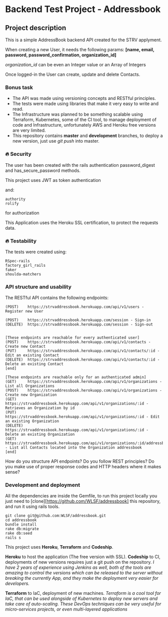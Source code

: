 [firebase-url]: https://firebase.com
[rfc-http-url]: https://www.ietf.org/rfc/rfc2616.txt
[base-url]: https://strvaddressbook.herokuapp.com/

# Backend Test Project - Addressbook

## Project description

This is a simple AddressBook backend API created for the STRV applyment.

When creating a new User, it needs the following params: **[name, email, password, password_confirmation, organization_id]**

*organization_id* can be even an Integer value or an Array of Integers

Once logged-in the User can create, update and delete Contacts.

### Bonus task

- The API was made using versioning concepts and RESTful principles.
- The tests were made using libraries that make it very easy to write and read.
- The Infrastructure was planned to be something scalable using Terraform, Kubernetes, some of the CI tool, to manage deployment of code and Infrastructure, unfortunately AWS and Heroku free versions are very limited.
- This repository contains **master** and **development** branches, to deploy a new version, just use *git push* into master.


### 🔥 Security

The user has been created with the rails authentication password_digest and has_secure_password methods.

This project uses JWT as token authentication

and:
```
authority
rolify
```
for authorization

This Application uses the Heroku SSL certification, to protect the requests data.

### 🔥 Testability

The tests were created using:
```
RSpec-rails
factory_girl_rails
faker
shoulda-matchers
```

### API structure and usability

The RESTful API contains the following endpoints:

```
(POST)    https://strvaddressbook.herokuapp.com/api/v1/users - Register new User

(POST)    https://strvaddressbook.herokuapp.com/session - Sign-in
(DELETE)  https://strvaddressbook.herokuapp.com/session - Sign-out


[These endpoints are reachable for every authenticated user]
(POST)    https://strvaddressbook.herokuapp.com/api/v1/contacts - Create new Contact
(PUT)     https://strvaddressbook.herokuapp.com/api/v1/contacts/:id - Edit an existing Contact
(DELETE)  https://strvaddressbook.herokuapp.com/api/v1/contacts/:id - Delete an existing Contact
[end]

[These endpoints are reachable only for an authenticated admin]
(GET)     https://strvaddressbook.herokuapp.com/api/v1/organizations - List all Organizations
(POST)    https://strvaddressbook.herokuapp.com/api/v1/organizations - Create new Organization
(GET)     https://strvaddressbook.herokuapp.com/api/v1/organizations/:id - Retrieves an Organization by id
(PUT)     https://strvaddressbook.herokuapp.com/api/v1/organizations/:id - Edit an existing Organization
(DELETE)  https://strvaddressbook.herokuapp.com/api/v1/organizations/:id - Delete an existing Organization
(GET)     https://strvaddressbook.herokuapp.com/api/v1/organizations/:id/addressbook - List all Contacts located into the Organization addressbook
[end]
```

How do you structure API endpoints? Do you follow REST principles? Do you make use of proper response codes and HTTP headers where it makes sense?

### Development and deployment

All the dependencies are inside the Gemfile, to run this project locally you just need to [clone][https://github.com/WLSF/addressbook] this repository, and run it using rails tools.

```
git clone git@github.com:WLSF/addressbook.git
cd addressbook
bundle install
rake db:migrate
rake db:seed
rails s
```

This project uses **Heroku**, **Terraform** and **Codeship**.

**Heroku** to host the application (The free version with SSL).
**Codeship** to CI, deployments of new versions requires just a git push on the repository.
*I have 2 years of experience using Jenkins as well, both of the tools are amazing to control the versions which can be released to the server without breaking the currently App, and they make the deployment very easier for developers.*

**Terraform** to IaC, deployment of new machines.
*Terraform is a cool tool for IaC, that can be used alongside of Kubernetes to deploy new servers and take care of auto-scaling. These DevOps techniques can be very useful for micro-services projects, or even multi-layered applications*
